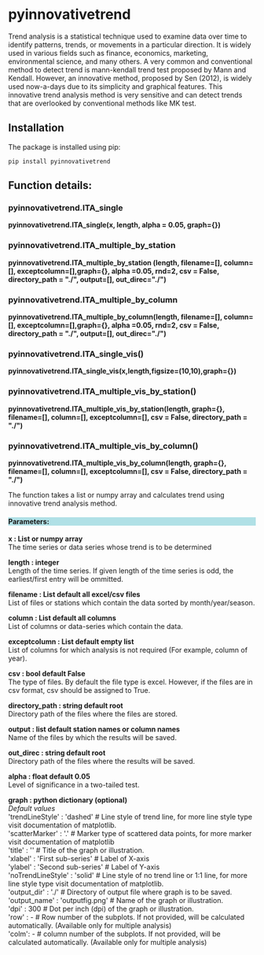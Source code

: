 # pyinnovativetrend

Trend analysis is a statistical technique used to examine data over time to identify patterns, trends, or movements in a particular direction. It is widely used in various fields such as finance, economics, marketing, environmental science, and many others. A very common and conventional method to detect trend is mann-kendall trend test proposed by Mann and Kendall. However, an innovative method, proposed by Sen (2012), is widely used now-a-days due to its simplicity and graphical features. This innovative trend analysis method is very sensitive and can detect trends that are overlooked by conventional methods like MK test.


## Installation
The package is installed using pip:

    pip install pyinnovativetrend

## Function details:
### pyinnovativetrend.ITA_single
<b>pyinnovativetrend.ITA_single(x, length, alpha = 0.05, graph={}) </b>

<h3>pyinnovativetrend.ITA_multiple_by_station </h3> 
<b>pyinnovativetrend.ITA_multiple_by_station (length, filename=[], column=[], exceptcolumn=[],graph={}, alpha =0.05, rnd=2, csv = False, directory_path = "./", output=[], out_direc="./") </b>

<h3>pyinnovativetrend.ITA_multiple_by_column </h3>
<b>pyinnovativetrend.ITA_multiple_by_column(length, filename=[], column=[], exceptcolumn=[],graph={}, alpha =0.05, rnd=2, csv = False, directory_path = "./", output=[], out_direc="./") </b>

<h3>pyinnovativetrend.ITA_single_vis() </h3>
<b>pyinnovativetrend.ITA_single_vis(x,length,figsize=(10,10),graph={}) </b>

<h3>pyinnovativetrend.ITA_multiple_vis_by_station() </h3>
<b>pyinnovativetrend.ITA_multiple_vis_by_station(length, graph={}, filename=[], column=[], exceptcolumn=[], csv = False, directory_path = "./")</b>

<h3>pyinnovativetrend.ITA_multiple_vis_by_column() </h3>
<b> pyinnovativetrend.ITA_multiple_vis_by_column(length, graph={}, filename=[], column=[], exceptcolumn=[], csv = False, directory_path = "./") </b>

The function takes a list or numpy array and calculates trend using innovative trend analysis method. 
<h4 style="background-color:powderblue;"> Parameters: </h4>
<b> x : List or numpy array </b> </br>
The time series or data series whose trend is to be determined

<b> length : integer </b></br>
Length of the time series. If given length of the time series is odd, the earliest/first entry will be ommitted.

<b> filename : List default all excel/csv files</b></br>
List of files or stations which contain the data sorted by month/year/season.

<b> column : List default all columns </b></br>
List of columns or data-series which contain the data.

<b> exceptcolumn : List default empty list</b></br>
List of columns for which analysis is not required (For example, column of year).

<b> csv : bool default False </b></br>
The type of files. By default the file type is excel. However, if the files are in csv format, csv should be assigned to True.

<b> directory_path : string default root </b></br>
Directory path of the files where the files are stored.

<b> output : list default station names or column names</b></br>
Name of the files by which the results will be saved.

<b> out_direc : string default root </b></br>
Directory path of the files where the results will be saved.

<b> alpha : float default 0.05 </b></br>
Level of significance in a two-tailed test.

<b> graph : python dictionary (optional) </b></br>
<i>Default values </i></br>
'trendLineStyle' : 'dashed'      # Line style of trend line, for more line style type visit documentation of matplotlib.</br>
'scatterMarker' : '.'            # Marker type of scattered data points, for more marker visit documentation of matplotlib</br>
'title' : ''                     # Title of the graph or illustration.</br>
'xlabel' : 'First sub-series'    # Label of X-axis</br>
'ylabel' : 'Second sub-series'   # Label of Y-axis</br>
'noTrendLineStyle' : 'solid'     # Line style of no trend line or 1:1 line, for more line style type visit documentation of matplotlib. </br>
'output_dir' : './'              # Directory of output file where graph is to be saved.</br>
'output_name' : 'outputfig.png'  # Name of the graph or illustration.</br>
'dpi' : 300                      # Dot per inch (dpi) of the graph or illustration.</br>
'row' : -                        # Row number of the subplots. If not provided, will be calculated automatically. (Available only for multiple analysis) </br>
'colm': -                        # column number of the subplots. If not provided, will be calculated automatically. (Available only for multiple analysis) </br>

